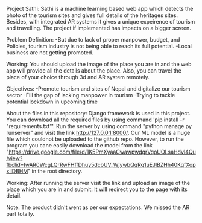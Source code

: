 Project Sathi:
Sathi is a machine learning based web app which detects the photo of the tourism sites and gives full details of the heritages sites. Besides, with integrated AR systems it gives a unique expeirence of tourism and travelling. The project if implemented has impacts on a bigger screen.

Problem Definition:
-But due to lack of proper manpower, budget, and Policies, tourism industry is not being able to reach its full potential. 
-Local business are not getting promoted.

Working:
You should upload the image of the place you are in and the web app will provide all the details about the place. Also, you can travel the place of your choice through 3d and AR system remotely.

Objectives:
-Promote tourism and sites of Nepal and digitalize our tourism sector
-Fill the gap of lacking manpower in tourism
-Trying to tackle potential lockdown in upcoming time

About the files in this repository:
Django framework is used in this project. You can download all the required files by using command 'pip install -r "requirements.txt"'. Run the server by using command "python manage.py runserver" and visit the link http://127.0.0.1:8000/.
Our ML model is a huge file which couldnot be uploaded to the github repo. However, to run the program you cane easily download the model from the link "https://drive.google.com/file/d/1K5PmXyaaCwawpwdgrVqoUOLsaHdvI4Qu/view?fbclid=IwAR0WcgLQrRwFHffDhuy5dcbUV_WjywbQqRq1uEJlBZHh40KqfXopxIlDBHM" in the root directory.

Working:
After running the server visit the link and upload an image of the place which you are in and submit. It will redirect you to the page with its detail.

Note: The product didn't went as per our expectations. We missed the AR part totally.
